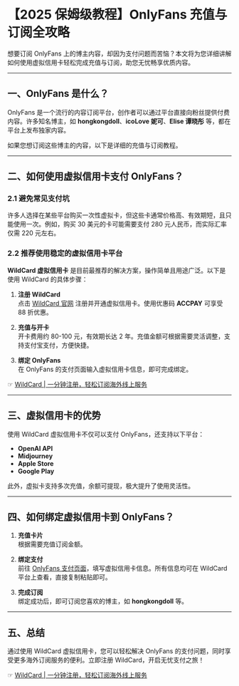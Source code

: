 # 【2025 保姆级教程】OnlyFans 充值与订阅全攻略

想要订阅 OnlyFans 上的博主内容，却因为支付问题而苦恼？本文将为您详细讲解如何使用虚拟信用卡轻松完成充值与订阅，助您无忧畅享优质内容。

---

## 一、OnlyFans 是什么？

OnlyFans 是一个流行的内容订阅平台，创作者可以通过平台直接向粉丝提供付费内容。许多知名博主，如 **hongkongdoll**、**icoLove 妮可**、**Elise 谭晓彤** 等，都在平台上发布独家内容。

如果您想订阅这些博主的内容，以下是详细的充值与订阅教程。

---

## 二、如何使用虚拟信用卡支付 OnlyFans？

### 2.1 避免常见支付坑

许多人选择在某些平台购买一次性虚拟卡，但这些卡通常价格高、有效期短，且只能使用一次。例如，购买 30 美元的卡可能需要支付 280 元人民币，而实际汇率仅需 220 元左右。

### 2.2 推荐使用稳定的虚拟信用卡平台

**WildCard 虚拟信用卡** 是目前最推荐的解决方案，操作简单且用途广泛。以下是使用 WildCard 的具体步骤：

1. **注册 WildCard**  
   点击 [WildCard 官网](https://bit.ly/bewildcard) 注册并开通虚拟信用卡。使用优惠码 **ACCPAY** 可享受 88 折优惠。

2. **充值与开卡**  
   开卡费用约 80-100 元，有效期长达 2 年。充值金额可根据需要灵活调整，支持支付宝支付，方便快捷。

3. **绑定 OnlyFans**  
   在 OnlyFans 的支付页面输入虚拟信用卡信息，即可完成绑定。

☞ [WildCard | 一分钟注册，轻松订阅海外线上服务](https://bit.ly/bewildcard)

---

## 三、虚拟信用卡的优势

使用 WildCard 虚拟信用卡不仅可以支付 OnlyFans，还支持以下平台：

- **OpenAI API**  
- **Midjourney**  
- **Apple Store**  
- **Google Play**  

此外，虚拟卡支持多次充值，余额可提现，极大提升了使用灵活性。

---

## 四、如何绑定虚拟信用卡到 OnlyFans？

1. **充值卡片**  
   根据需要充值订阅金额。

2. **绑定支付**  
   前往 [OnlyFans 支付页面](https://onlyfans.com/my/payments/add_card)，填写虚拟信用卡信息。所有信息均可在 WildCard 平台上查看，直接复制粘贴即可。

3. **完成订阅**  
   绑定成功后，即可订阅您喜欢的博主，如 **hongkongdoll** 等。

---

## 五、总结

通过使用 WildCard 虚拟信用卡，您可以轻松解决 OnlyFans 的支付问题，同时享受更多海外订阅服务的便利。立即注册 WildCard，开启无忧支付之旅！

☞ [WildCard | 一分钟注册，轻松订阅海外线上服务](https://bit.ly/bewildcard)
